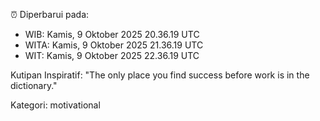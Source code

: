⏰ Diperbarui pada:
- WIB: Kamis, 9 Oktober 2025 20.36.19 UTC
- WITA: Kamis, 9 Oktober 2025 21.36.19 UTC
- WIT: Kamis, 9 Oktober 2025 22.36.19 UTC

Kutipan Inspiratif:
"The only place you find success before work is in the dictionary."


Kategori: motivational

